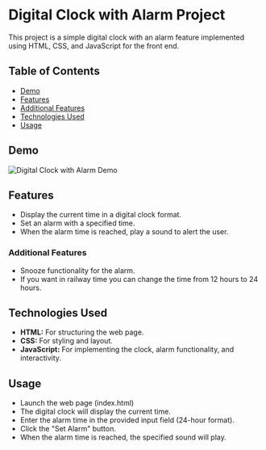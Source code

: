 # Digital Clock with Alarm Project

This project is a simple digital clock with an alarm feature implemented using HTML, CSS, and JavaScript for the front end.

## Table of Contents

- [Demo](#demo)
- [Features](#features)
- [Additional Features](#additional-features)
- [Technologies Used](#technologies-used)
- [Usage](#usage)

## Demo

![Digital Clock with Alarm Demo](https://classy-x.github.io/Digital-clock-with-alarm/)

## Features

- Display the current time in a digital clock format.
- Set an alarm with a specified time.
- When the alarm time is reached, play a sound to alert the user.

### Additional Features

- Snooze functionality for the alarm.
- If you want in railway time you can change the time from 12 hours to 24 hours.

## Technologies Used

- **HTML:** For structuring the web page.
- **CSS:** For styling and layout.
- **JavaScript:** For implementing the clock, alarm functionality, and interactivity.

## Usage

- Launch the web page (index.html)
- The digital clock will display the current time.
- Enter the alarm time in the provided input field (24-hour format).
- Click the "Set Alarm" button.
- When the alarm time is reached, the specified sound will play.
